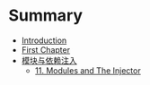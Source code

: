 # Summary

* [Introduction](README.md)
* [First Chapter](chapter1.md)
* [模块与依赖注入](modules-and-dependency-injection.md)
  * [11. Modules and The Injector](modules-and-dependency-injection/modules-and-the-injector.md)

